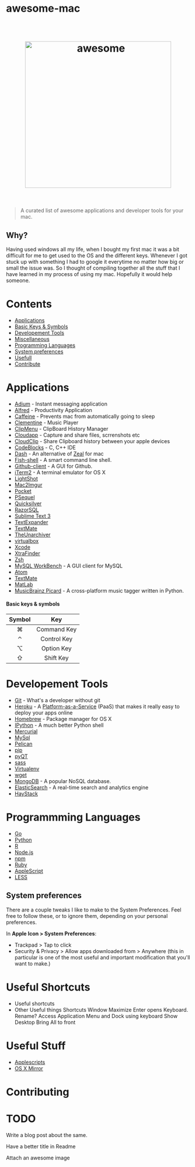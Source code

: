 # awesome-mac


<h1 align="center">
    <br>
    <img width="400" src="https://rawgit.com/iCHAIT/awesome-mac/master/media/logo.png" alt="awesome">
    <br>
    <br>
</h1>

> A curated list of awesome applications and developer tools for your mac.




## Why?

Having used windows all my life, when I bought my first mac it was a bit difficult for me to get used to the OS and the different keys. Whenever I got stuck up with something I had to google it everytime no matter how big or small the issue was. So I thought of compiling together all the stuff that I have learned in my process of using my mac. Hopefully it would help someone.



Contents
========

- [Applications](applications)
- [Basic Keys & Symbols](keys)
- [Developement Tools](dev-tools)
- [Miscellaneous](misc)
- [Programming Languages](programming-languages)
- [System preferences](#system-preferences)
- [Usefull](useful)
- [Contribute](contribute)



Applications
============

- [Adium](https://adium.im/) - Instant messaging application
- [Alfred](http://www.alfredapp.com/) - Productivity Application
- [Caffeine](https://itunes.apple.com/in/app/caffeine/id411246225?mt=12) - Prevents mac from automatically going to sleep
- [Clementine](https://www.clementine-player.org/) - Music Player
- [ClipMenu](http://www.clipmenu.com/) - ClipBoard History Manager
- [Cloudapp](https://www.getcloudapp.com/) - Capture and share files, scrrenshots etc
- [CloudClip](https://itunes.apple.com/us/app/cloudclip/id563356503?ls=1&mt=8) - Share Clipboard history between your apple devices
- [CodeBlocks](http://www.codeblocks.org/) - C, C++ IDE
- [Dash](https://kapeli.com/dash) - An alternative of [Zeal](http://zealdocs.org/) for mac
- [Fish-shell](http://fishshell.com/) - A smart command line shell.
- [Github-client](https://mac.github.com/) - A GUI for Github.
- [iTerm2](https://www.iterm2.com/) - A terminal emulator for OS X
- [LightShot](#lightshot)
- [Mac2Imgur](https://github.com/mileswd/mac2imgur)
- [Pocket](https://getpocket.com/)
- [PSequel](#psql)
- [Quicksilver](http://qsapp.com/)
- [RazorSQL](#razorsql)
- [Sublime Text 3](http://www.sublimetext.com/)
- [TextExpander](#textexpander)
- [TextMate](#textmate)
- [TheUnarchiver](#theunarchiver)
- [virtualbox](#virtualbox)
- [Xcode](#xcode)
- [XtraFinder](#xtrafinder)
- [Zsh](#zsh)
- [MySQL WorkBench](http://www.mysql.com/products/workbench/) - A GUI client for MySQL
- [Atom](https://atom.io/)
- [TextMate]()
- [MatLab](http://in.mathworks.com/products/matlab/)
- [MusicBrainz Picard](https://picard.musicbrainz.org/) - A cross-platform music tagger written in Python.



#### Basic keys & symbols

| Symbol    | Key         | 
|:---------:|:-----------:|
|  &#8984;  | Command Key |
|  &#8963;  | Control Key |
|  &#8997;  | Option Key  |
|  &#8679;  | Shift Key   |



Developement Tools
==================

- [Git](http://git-scm.com/) - What's a developer without git
- [Heroku](http://www.heroku.com/) -  A [Platform-as-a-Service](http://en.wikipedia.org/wiki/Platform_as_a_service) (PaaS) that makes it really easy to deploy your apps online
- [Homebrew](http://brew.sh/) - Package manager for OS X
- [IPython](http://ipython.org/) - A much better Python shell 
- [Mercurial](#mercurial)
- [MySql](http://www.mysql.com/)
- [Pelican](#pelican)
- [pip](#pip)
- [pyQT](#pyqt)
- [sass](#sass)
- [Virtualenv](http://www.virtualenv.org/)
- [wget](#wget)
- [MongoDB]() - A popular NoSQL database.
- [ElasticSearch](https://www.elastic.co/) - A real-time search and analytics engine
- [HayStack]()



Programmming Languages
======================

- [Go](#go)
- [Python](http://python.org/)
- [R](#r)
- [Node.js](http://nodejs.org/)
- [npm](https://npmjs.org/)
- [Ruby](http://www.ruby-lang.org/)
- [AppleScript]()
- [LESS]()




## System preferences

There are a couple tweaks I like to make to the System Preferences. Feel free to follow these, or to ignore them, depending on your personal preferences.

In **Apple Icon > System Preferences**:

- Trackpad > Tap to click
- Security & Privacy > Allow apps downloaded from > Anywhere (this in particular is one of the most useful and important modification that you'll want to make.)



Useful Shortcuts
================

- Useful shortcuts
- Other Useful things
Shortcuts
Window Maximize
Enter opens Keyboard. Rename?
Access Application Menu and Dock using keyboard
Show Desktop
Bring All to front


Useful Stuff
============

- [Applescripts]()
- [OS X Mirror]()



Contributing
============





TODO
====

Write a blog post about the same.

Have a better title in Readme

Attach an awesome image